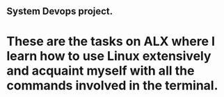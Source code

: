 ## System Devops project.
# These are the tasks on ALX where I learn how to use Linux extensively and acquaint myself with all the commands involved in the terminal.
